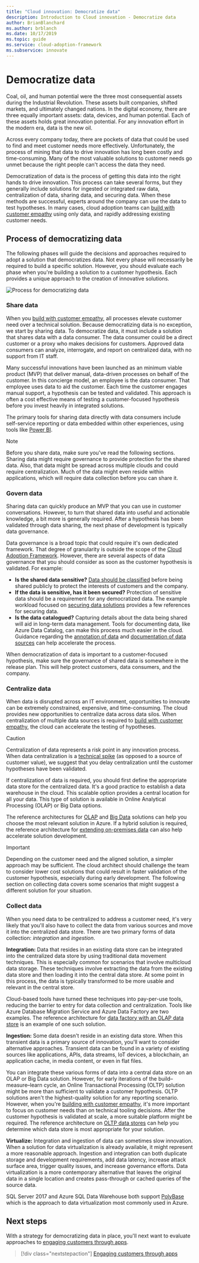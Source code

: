 ```yaml
---
title: "Cloud innovation: Democratize data"
description: Introduction to Cloud innovation - Democratize data
author: BrianBlanchard
ms.author: brblanch
ms.date: 10/17/2019
ms.topic: guide
ms.service: cloud-adoption-framework
ms.subservice: innovate
---
```


# Democratize data

Coal, oil, and human potential were the three most consequential assets during the Industrial Revolution. These assets built companies, shifted markets, and ultimately changed nations. In the digital economy, there are three equally important assets: data, devices, and human potential. Each of these assets holds great innovation potential. For any innovation effort in the modern era, data is the new oil.

Across every company today, there are pockets of data that could be used to find and meet customer needs more effectively. Unfortunately, the process of mining that data to drive innovation has long been costly and time-consuming. Many of the most valuable solutions to customer needs go unmet because the right people can't access the data they need.

Democratization of data is the process of getting this data into the right hands to drive innovation. This process can take several forms, but they generally include solutions for ingested or integrated raw data, centralization of data, sharing data, and securing data. When these methods are successful, experts around the company can use the data to test hypotheses. In many cases, cloud adoption teams can [build with customer empathy](./build.md) using only data, and rapidly addressing existing customer needs.

## Process of democratizing data

The following phases will guide the decisions and approaches required to adopt a solution that democratizes data. Not every phase will necessarily be required to build a specific solution. However, you should evaluate each phase when you're building a solution to a customer hypothesis. Each provides a unique approach to the creation of innovative solutions.

![Process for democratizing data](../../_images/innovate/democratize-data.png)

### Share data

When you [build with customer empathy](./build.md), all processes elevate customer need over a technical solution. Because democratizing data is no exception, we start by sharing data. To democratize data, it must include a solution that shares data with a data consumer. The data consumer could be a direct customer or a proxy who makes decisions for customers. Approved data consumers can analyze, interrogate, and report on centralized data, with no support from IT staff.

Many successful innovations have been launched as an minimum viable product (MVP) that deliver manual, data-driven processes on behalf of the customer. In this concierge model, an employee is the data consumer. That employee uses data to aid the customer. Each time the customer engages manual support, a hypothesis can be tested and validated. This approach is often a cost effective means of testing a customer-focused hypothesis before you invest heavily in integrated solutions.

The primary tools for sharing data directly with data consumers include self-service reporting or data embedded within other experiences, using tools like [Power BI](https://docs.microsoft.com/power-bi).

> [!NOTE]
> Before you share data, make sure you've read the following sections. Sharing data might require governance to provide protection for the shared data. Also, that data might be spread across multiple clouds and could require centralization. Much of the data might even reside within applications, which will require data collection before you can share it.

### Govern data

Sharing data can quickly produce an MVP that you can use in customer conversations. However, to turn that shared data into useful and actionable knowledge, a bit more is generally required. After a hypothesis has been validated through data sharing, the next phase of development is typically data governance.

Data governance is a broad topic that could require it's own dedicated framework. That degree of granularity is outside the scope of the [Cloud Adoption Framework](../../index.md). However, there are several aspects of data governance that you should consider as soon as the customer hypothesis is validated. For example:

- **Is the shared data sensitive?** [Data should be classified](../../govern/policy-compliance/data-classification.md) before being shared publicly to protect the interests of customers and the company.
- **If the data is sensitive, has it been secured?** Protection of sensitive data should be a requirement for any democratized data. The example workload focused on [securing data solutions](https://docs.microsoft.com/azure/architecture/data-guide/scenarios/securing-data-solutions) provides a few references for securing data.
- **Is the data catalogued?** Capturing details about the data being shared will aid in long-term data management. Tools for documenting data, like Azure Data Catalog, can make this process much easier in the cloud. Guidance regarding the [annotation of data](https://docs.microsoft.com/azure/data-catalog/data-catalog-how-to-annotate) and [documentation of data sources](https://docs.microsoft.com/azure/data-catalog/data-catalog-how-to-documentation) can help accelerate the process.

When democratization of data is important to a customer-focused hypothesis, make sure the governance of shared data is somewhere in the release plan. This will help protect customers, data consumers, and the company.

### Centralize data

When data is disrupted across an IT environment, opportunities to innovate can be extremely constrained, expensive, and time-consuming. The cloud provides new opportunities to centralize data across data silos. When centralization of multiple data sources is required to [build with customer empathy](./build.md), the cloud can accelerate the testing of hypotheses.

> [!CAUTION]
> Centralization of data represents a risk point in any innovation process. When data centralization is a [technical spike](./build.md#reduce-complexity-and-delay-technical-spikes) (as opposed to a source of customer value), we suggest that you delay centralization until the customer hypotheses have been validated.

If centralization of data is required, you should first define the appropriate data store for the centralized data. It's a good practice to establish a data warehouse in the cloud. This scalable option provides a central location for all your data. This type of solution is available in Online Analytical Processing (OLAP) or Big Data options.

The reference architectures for [OLAP](https://docs.microsoft.com/azure/architecture/data-guide/relational-data/online-analytical-processing) and [Big Data](https://docs.microsoft.com/azure/architecture/data-guide/big-data) solutions can help you choose the most relevant solution in Azure. If a hybrid solution is required, the reference architecture for [extending on-premises data](https://docs.microsoft.com/azure/architecture/data-guide/scenarios/hybrid-on-premises-and-cloud) can also help accelerate solution development.

> [!IMPORTANT]
> Depending on the customer need and the aligned solution, a simpler approach may be sufficient. The cloud architect should challenge the team to consider lower cost solutions that could result in faster validation of the customer hypothesis, especially during early development. The following section on collecting data covers some scenarios that might suggest a different solution for your situation.

### Collect data

When you need data to be centralized to address a customer need, it's very likely that you'll also have to collect the data from various sources and move it into the centralized data store. There are two primary forms of data collection: *integration* and *ingestion*.

**Integration:** Data that resides in an existing data store can be integrated into the centralized data store by using traditional data movement techniques. This is especially common for scenarios that involve multicloud data storage. These techniques involve extracting the data from the existing data store and then loading it into the central data store. At some point in this process, the data is typically transformed to be more usable and relevant in the central store.

Cloud-based tools have turned these techniques into pay-per-use tools, reducing the barrier to entry for data collection and centralization. Tools like Azure Database Migration Service and Azure Data Factory are two examples. The reference architecture for [data factory with an OLAP data store](https://docs.microsoft.com/azure/architecture/data-guide/relational-data/etl) is an example of one such solution.

**Ingestion:** Some data doesn't reside in an existing data store. When this transient data is a primary source of innovation, you'll want to consider alternative approaches. Transient data can be found in a variety of existing sources like applications, APIs, data streams, IoT devices, a blockchain, an application cache, in media content, or even in flat files.

You can integrate these various forms of data into a central data store on an OLAP or Big Data solution. However, for early iterations of the build–measure–learn cycle, an Online Transactional Processing (OLTP) solution might be more than sufficient to validate a customer hypothesis. OLTP solutions aren't the highest-quality solution for any reporting scenario. However, when you're [building with customer empathy](./build.md), it's more important to focus on customer needs than on technical tooling decisions. After the customer hypothesis is validated at scale, a more suitable platform might be required. The reference architecture on [OLTP data stores](https://docs.microsoft.com/azure/architecture/data-guide/relational-data/online-transaction-processing) can help you determine which data store is most appropriate for your solution.

**Virtualize:** Integration and ingestion of data can sometimes slow innovation. When a solution for data virtualization is already available, it might represent a more reasonable approach. Ingestion and integration can both duplicate storage and development requirements, add data latency, increase attack surface area, trigger quality issues, and increase governance efforts. Data virtualization is a more contemporary alternative that leaves the original data in a single location and creates pass-through or cached queries of the source data.

SQL Server 2017 and Azure SQL Data Warehouse both support [PolyBase](https://docs.microsoft.com/sql/relational-databases/polybase/polybase-guide) which is the approach to data virtualization most commonly used in Azure.

## Next steps

With a strategy for democratizing data in place, you'll next want to evaluate approaches to [engaging customers through apps](./apps.md).

> [!div class="nextstepaction"]
> [Engaging customers through apps](./apps.md)
